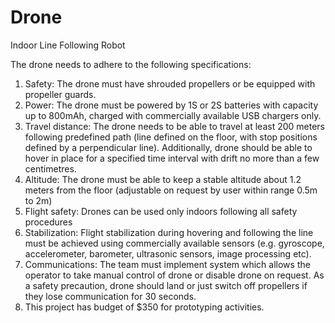 # Drone
Indoor Line Following Robot

The drone needs to adhere to the following specifications:
1. Safety: The drone must have shrouded propellers or be equipped with propeller guards.
2. Power: The drone must be powered by 1S or 2S batteries with capacity up to 800mAh, charged with commercially
available USB chargers only.
3. Travel distance: The drone needs to be able to travel at least 200 meters following predefined path (line defined on the
floor, with stop positions defined by a perpendicular line). Additionally, drone should be able to hover in place for a
specified time interval with drift no more than a few centimetres.
4. Altitude: The drone must be able to keep a stable altitude about 1.2 meters from the floor (adjustable on request by
user within range 0.5m to 2m)
5. Flight safety: Drones can be used only indoors following all safety procedures
6. Stabilization: Flight stabilization during hovering and following the line must be achieved using commercially available
sensors (e.g. gyroscope, accelerometer, barometer, ultrasonic sensors, image processing etc).
7. Communications: The team must implement system which allows the operator to take manual control of drone or
disable drone on request. As a safety precaution, drone should land or just switch off propellers if they lose
communication for 30 seconds.
8. This project has budget of $350 for prototyping activities. 
